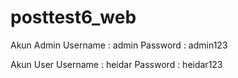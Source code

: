 # posttest6_web

Akun Admin
Username : admin
Password : admin123

Akun User
Username : heidar
Password : heidar123
